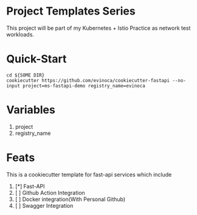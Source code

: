 # Project Templates Series
This project will be part of my Kubernetes + Istio Practice as network test workloads.


# Quick-Start
```
cd ${SOME DIR}
cookiecutter https://github.com/evinoca/cookiecutter-fastapi --no-input project=ms-fastapi-demo registry_name=evinoca
```
# Variables

1. project
2. registry_name


# Feats
This is a cookiecutter template for fast-api services which include
1. [*] Fast-API
2. [ ] Github Action Integration
3. [ ] Docker integration(With Personal Github)
4. [ ] Swagger Integration